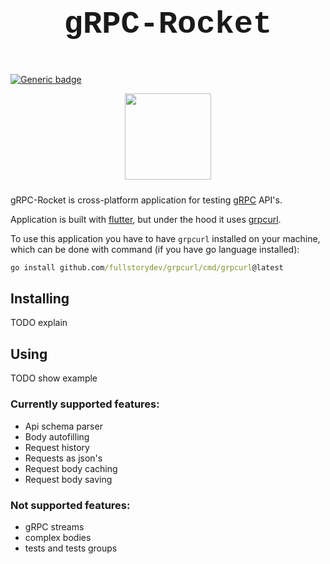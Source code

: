 # <p  align="center" style="font-family:courier;font-size:180%" size=212px> gRPC-Rocket </p>

[![Generic badge](https://img.shields.io/badge/LICENSE-MIT-orange.svg)](LICENSE)

<p align="center">
<img align="center" style="padding-left: 10px; padding-right: 10px; padding-bottom: 10px;" width="138px" height="138px" src="https://cdn-icons-png.flaticon.com/512/762/762658.png" /> 
</p>

gRPC-Rocket is cross-platform application for testing [gRPC](https://grpc.io) API's.

Application is built with [flutter](https://flutter.dev), but under the hood it uses [grpcurl](https://github.com/fullstorydev/grpcurl).

To use this application you have to have `grpcurl` installed on your machine, which can be done with command (if you have go language installed):

```cmd
go install github.com/fullstorydev/grpcurl/cmd/grpcurl@latest
```

## Installing

TODO explain

## Using

TODO show example

### Currently supported features:

- Api schema parser
- Body autofilling
- Request history
- Requests as json's
- Request body caching
- Request body saving

### Not supported features:

- gRPC streams
- complex bodies
- tests and tests groups












